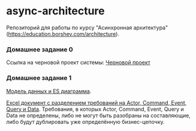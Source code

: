 # async-architecture
Репозиторий для работы по курсу "Асинхронная архитектура" (https://education.borshev.com/architecture).

### Домашнее задание 0
Ссылка на черновой проект системы: [Черновой проект](https://lucid.app/lucidchart/5a4ebd75-b1c2-4937-85b4-154f9834b01e/edit?viewport_loc=15%2C-108%2C1133%2C1075%2C0_0&invitationId=inv_9ef9e31f-9093-4a15-bea3-2b59c576c947)

### Домашнее задание 1
[Модель данных и ES диаграмма](https://drive.google.com/file/d/1CnfYYDGyNVRX5R63Kp-ojn3L5tPmrJST/view?usp=sharing). 

[Excel документ с разделением требований на Actor, Command, Event, Query и Data](ES_model.xlsx). Требования, в которых Actor, Command, Event, Query и Data не определены, либо не могут быть разобраны на составляющие, либо будут дублировать уже определённую бизнес-цепочку.
